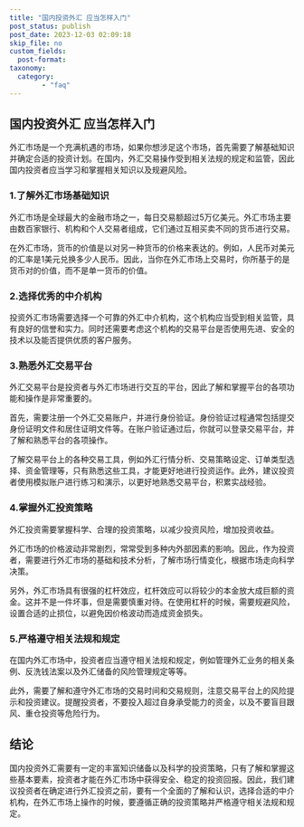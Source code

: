 ```yaml
---
title: "国内投资外汇 应当怎样入门"
post_status: publish
post_date: 2023-12-03 02:09:18
skip_file: no
custom_fields: 
  post-format: 
taxonomy:
  category:
        - "faq"
---
```


## 国内投资外汇 应当怎样入门

外汇市场是一个充满机遇的市场，如果你想涉足这个市场，首先需要了解基础知识并确定合适的投资计划。在国内，外汇交易操作受到相关法规的规定和监管，因此国内投资者应当学习和掌握相关知识以及规避风险。

### 1.了解外汇市场基础知识

外汇市场是全球最大的金融市场之一，每日交易额超过5万亿美元。外汇市场主要由数百家银行、机构和个人交易者组成，它们通过互相买卖不同的货币进行交易。

在外汇市场，货币的价值是以对另一种货币的价格来表达的。例如，人民币对美元的汇率是1美元兑换多少人民币。因此，当你在外汇市场上交易时，你所基于的是货币对的价值，而不是单一货币的价值。

### 2.选择优秀的中介机构

投资外汇市场需要选择一个可靠的外汇中介机构，这个机构应当受到相关监管，具有良好的信誉和实力。同时还需要考虑这个机构的交易平台是否使用先进、安全的技术以及能否提供优质的客户服务。

### 3.熟悉外汇交易平台

外汇交易平台是投资者与外汇市场进行交互的平台，因此了解和掌握平台的各项功能和操作是非常重要的。

首先，需要注册一个外汇交易账户，并进行身份验证。身份验证过程通常包括提交身份证明文件和居住证明文件等。在账户验证通过后，你就可以登录交易平台，并了解和熟悉平台的各项操作。

了解交易平台上的各种交易工具，例如外汇行情分析、交易策略设定、订单类型选择、资金管理等，只有熟悉这些工具，才能更好地进行投资运作。此外，建议投资者使用模拟账户进行练习和演示，以更好地熟悉交易平台，积累实战经验。

### 4.掌握外汇投资策略

外汇投资需要掌握科学、合理的投资策略，以减少投资风险，增加投资收益。

外汇市场的价格波动非常剧烈，常常受到多种内外部因素的影响。因此，作为投资者，需要进行外汇市场的基础和技术分析，了解市场行情变化，根据市场走向科学决策。

另外，外汇市场具有很强的杠杆效应，杠杆效应可以将较少的本金放大成巨额的资金。这并不是一件坏事，但是需要慎重对待。在使用杠杆的时候，需要规避风险，设置合适的止损位，以避免因价格波动而造成资金损失。

### 5.严格遵守相关法规和规定

在国内外汇市场中，投资者应当遵守相关法规和规定，例如管理外汇业务的相关条例、反洗钱法案以及外汇储备的风险管理规定等等。

此外，需要了解和遵守外汇市场的交易时间和交易规则，注意交易平台上的风险提示和投资建议。提醒投资者，不要投入超过自身承受能力的资金，以及不要盲目跟风、重仓投资等危险行为。

## 结论

国内投资外汇需要有一定的丰富知识储备以及科学的投资策略，只有了解和掌握这些基本要素，投资者才能在外汇市场中获得安全、稳定的投资回报。因此，我们建议投资者在确定进行外汇投资之前，要有一个全面的了解和认识，选择合适的中介机构，在外汇市场上操作的时候，要遵循正确的投资策略并严格遵守相关法规和规定。
